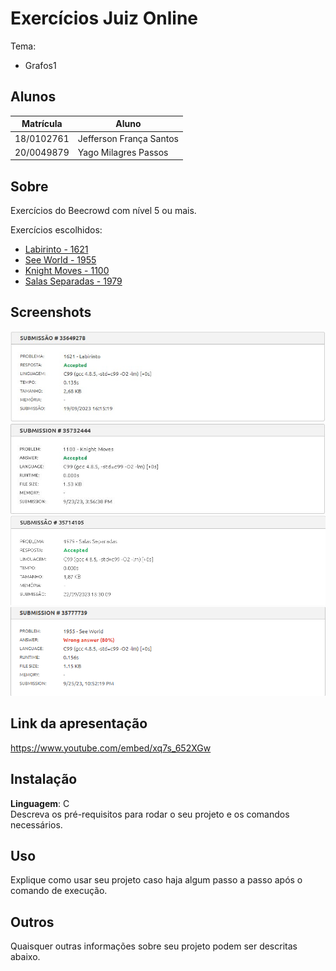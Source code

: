 # Exercícios Juiz Online

Tema:
 - Grafos1 

## Alunos
| Matrícula  | Aluno                   |
| ---------- | ----------------------- |
| 18/0102761 | Jefferson França Santos |
| 20/0049879 |  Yago Milagres Passos   |

## Sobre 
Exercícios do Beecrowd com nível 5 ou mais.
  
Exercícios escolhidos:

- [Labirinto - 1621](https://www.beecrowd.com.br/repository/UOJ_1621.html)
- [See World - 1955](https://www.beecrowd.com.br/judge/en/problems/view/1955)
- [Knight Moves - 1100](https://www.beecrowd.com.br/judge/en/problems/view/1100)
- [Salas Separadas - 1979](https://www.beecrowd.com.br/repository/UOJ_1979.html)

## Screenshots

![Accepted 1621](Labirinto_1621/img/1621.jpeg)
![Accepted 1100](Knight_Moves_1100\img\1100.jpeg)
![Accepted 1979](Salas_Separadas_1979/img/1979.png)
![80% 1955](See_World_1955/img/1955.png)

## Link da apresentação

https://www.youtube.com/embed/xq7s_652XGw

## Instalação 
**Linguagem**: C<br>
Descreva os pré-requisitos para rodar o seu projeto e os comandos necessários.

## Uso 
Explique como usar seu projeto caso haja algum passo a passo após o comando de execução.

## Outros 
Quaisquer outras informações sobre seu projeto podem ser descritas abaixo.

